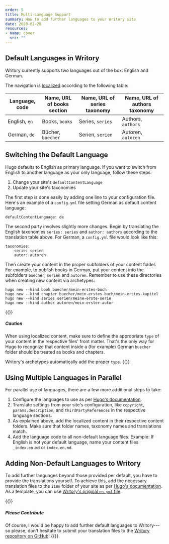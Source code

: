 ```yaml
---
order: 5
title: Multi-Language Support
summary: How to add further languages to your Writory site
date: 2020-02-28
resources:
- name: cover
  src: ""
---
```


## Default Languages in Writory

Writory currently supports two languages out of the box: English and German.

The navigation is [localized](https://github.com/MichaelSchmidle/writory-hugo-theme/tree/master/i18n) according to the following table:

| Language, code  | Name, URL of books section | Name, URL of series taxonomy | Name, URL of authors taxonomy |
|-----------------|----------------------------|------------------------------|-------------------------------|
| English, ``en`` | Books, ``books``           | Series, ``series``           | Authors, ``authors``          |
| German, ``de``  | Bücher, ``buecher``        | Serien, ``serien``           | Autoren, ``autoren``          |

## Switching the Default Language

Hugo defaults to English as primary language. If you want to switch from English to another language as your only language, follow these steps:

1. Change your site's ``defaultContentLanguage``
2. Update your site's taxonomies

The first step is done easily by adding one line to your configuration file. Here's an example of a ``config.yml`` file setting German as default content language:

```
defaultContentLanguage: de
```

The second party involves slightly more changes. Begin by translating the English taxonomies ``series: series`` and ``author: authors`` according to the translation table above. For German, a ``config.yml`` file would look like this:

```
taxonomies:
    serie: serien
    autor: autoren
```

Then create your content in the proper subfolders of your content folder. For example, to publish books in German, put your content into the subfolders ``buecher``, ``serien`` and ``autoren``. Remember to use these directories when creating new content via archetypes:

```
hugo new --kind book buecher/mein-erstes-buch
hugo new --kind chapter buecher/mein-erstes-buch/mein-erstes-kapitel
hugo new --kind series serien/meine-erste-serie
hugo new --kind author autoren/mein-erster-autor
```

{{<alert class="wy-alert-warning mt-5">}}
##### Caution

When using localized content, make sure to define the appropriate ``type`` of your content in the respective files' front matter. That's the only way for Hugo to recognize that content inside a (for example) German ``buecher`` folder should be treated as books and chapters.

Writory's archetypes automatically add the proper ``type``.
{{</alert>}}

## Using Multiple Languages in Parallel

For parallel use of languages, there are a few more additional steps to take:

1. Configure the languages to use as per [Hugo's documentation](https://gohugo.io/content-management/multilingual/).
2. Translate settings from your site's configuration, like ``copyright``, ``params.description``, and ``thirdPartyReferences`` in the respective language sections.
3. As explained above, add the localized content in their respective content folders. Make sure that folder names, taxonomy names and translations match.
4. Add the language code to all non-default language files. Example: If English is not your default language, name your content files ``_index.en.md`` or ``index.en.md``.

## Adding Non-Default Languages to Writory

To add further languages beyond those provided per default, you have to provide the translations yourself. To achieve this, add the necessary translation files to the ``i18n`` folder of your site as per [Hugo's documentation](https://gohugo.io/content-management/multilingual/#translation-of-strings). As a template, you can use [Writory's original ``en.yml`` file](https://github.com/MichaelSchmidle/writory-hugo-theme/tree/master/i18n).

{{<alert class="wy-alert-primary mt-5">}}
##### Please Contribute

Of course, I would be happy to add further default languages to Writory---so please, don't hesitate to submit your translation files to the [Writory repository on GitHub](https://github.com/MichaelSchmidle/writory-hugo-theme/)!
{{</alert>}}
